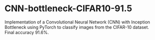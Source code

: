 # CNN-bottleneck-CIFAR10-91.5
Implementation of a Convolutional Neural Network (CNN) with Inception Bottleneck using PyTorch to classify images from the CIFAR-10 dataset. Final accuracy 91.6%.
